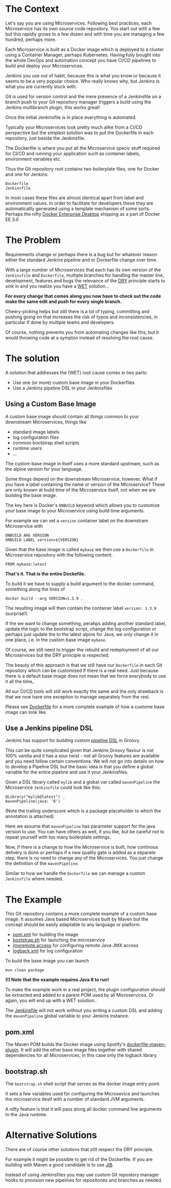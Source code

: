 # The Context
Let's say you are using Microservices. Following best practices, each Microservice has its own source code repository. You start out with a few but this rapidly grows to a few dozen and with time you are managing a few hundred, perhaps more.

Each Microservice is built as a Docker image which is deployed to a cluster using a Container Manager, perhaps Kubernetes. Having fully bought into the whole DevOps and automation concept you have CI/CD pipelines to build and deploy your Microservices.

Jenkins you use out of habit, because this is what you know or because it seems to be a very popular choice. Who really knows why, but Jenkins is what you are currently stuck with.

Git is used for version control and the mere presence of a Jenkinsfile on a branch push to your Git repository manager triggers a build using the Jenkins multibranch plugin, this works great!

Once the initial Jenkinsfile is in place everything is automated.

Typically your Microservices look pretty much alike from a CI/CD perspective but the simplest solution was to put the Dockerfile in each repository, just beside the Jenkinsfile.

The Dockerfile is where you put all the Microservice specic stuff required for CI/CD and running your application such as container labels, environment variables etc.

Thus the Git repository root contains two boilerplate files, one for Docker and one for Jenkins:

```
Dockerfile
Jenkinsfile
```

In most cases these files are almost identical apart from label and environment values. In order to facilitate for developers these they are automaticallly generated using a template mechanism of some sorts. Perhaps the nifty [Docker Enterprise Desktop](https://blog.docker.com/2018/12/introducing-desktop-enterprise/) shipping as a part of Docker EE 3.0

# The Problem
Requirements change or perhaps there is a bug but for whatever reason either the standard Jenkins pipeline and or Dockerfile change over time.

With a large number of Microservices that each has its own version of the `Jenkinsfile` and `Dockerfile`, multiple branches for handling the master line, development, features and bugs the relevance of the [DRY](https://en.wikipedia.org/wiki/Don%27t_repeat_yourself) principle starts to sink in and you realize you have a [WET](https://en.wikipedia.org/wiki/Don%27t_repeat_yourself) solution...

**For every change that comes along you now have to check out the code make the same edit and push for every single branch.**

Cheery-picking helps but still there is a lot of typing, committing and pushing going on that increases the risk of typos and inconsistencies, in particular if done by multiple teams and developers.

Of course, nothing prevents you from automating changes like this, but it would throwing code at a sympton instead of resolving the root cause.

# The solution
A solution that addresses the (WET) root cause comes in two parts:

* Use one (or more) custom base image in your Dockerfiles
* Use a Jenkins pipeline DSL in your Jenkinsfiles

## Using a Custom Base Image
A custom base image should contain all things common to your downstream Microservices, things like

* standard image labels
* log configuration files
* common bootstrap shell scripts
* runtime users
* ...

The custom base image in itself uses a more standard upstream, such as the alpine version for your language.

Some things depend on the downstream Microservice, however. What if you have a label containing the name or version of the Microservice? These are only known at build time of the Microservice itself, not when we are building the base image.

The key here is Docker's `ONBUILD` keyword which allows you to customize your base image to your Microservice using build time arguments.

For example we can set a `version` container label on the downstram Microservice with

```
ONBUILD ARG VERSION
ONBUILD LABEL version=${VERSION}
```

Given that the base image is called `mybase` we then use a `Dockerfile` in Microservice repository with the following content:

```
FROM mybase:latest
```

**That's it. That is the entire Dockefile.**

To build it we have to supply a build argument to the docker command, something along the lines of

```
docker build --arg VERSION=1.3.9 .
```

The resulting image will then contain the container label `version: 1.3.9` (surprise!).

If the we want to change something, perahps adding another standard label, update the logic to the bootstrap script, change the log configuration or perhaps just update the to the latest alpine for Java, we only change it in one place, i.e. in the custom base image `mybase`.

Of course, we still need to trigger the rebuild and redeployment of all our Microservices but the DRY principle is respected.

The beauty of this approach is that we still have our `Dockerfile` in each Git repository which can be customized if there is a real need. Just because there is a default base image does not mean that we force everybody to use it all the time,.

All our CI/CD tools will still work exactly the same and the only drawback is that we now have one exception to manage separately from the rest.

Please see [Dockerfile](Dockerfile) for a more complete example of how a custome base image can look like.

## Use a Jenkins pipeline DSL
Jenkins has support for building custom [pipeline DSL](https://jenkins.io/doc/book/pipeline/syntax/) in Groovy.

This can be quite complicated given that Jenkins Groovy flavour is not 100% vanilla and it has a sour twist - not all Groovy features are available and you need follow certain conventions. We will not go into details on how to develop a Pipeline DSL but the basic idea is that you define a global variable for the entire pipeline and use it your Jenkinsfiles.

Given a DSL library called `mylib` and a global var called `mavenPipeline` the Microservice `Jenkinsfile` could look like this:

```
@Library("mylib@latest") _
mavenPipeline(java: '8')
```
(Note the trailing underscore which is a package placeholder to which the annotation is attached)

Here we assume that `mavenPipeline` has parameter support for the java version to use. You can have others as well, if you like, but be careful not to repeat yourself with too many boilerplate settings.

Now, if there is a change to how the Microservice is built, how continous delivery is done or perhaps if a new quality gate is added as a separate step, there is no need to change any of the Microservices. You just change the definition of the `mavenPipeline`.

Similar to how we handle the `Dockerfile` we can manage a custom `Jenkinsfile` where needed.

# The Example
This Git repository contains a more complete example of a custom base image. It assumes Java based Microservices built by Maven but the concept should be easily adaptable to any language or platform.

* [pom.xml](pom.xml) for building the image
* [bootstrap.sh](bootstrap.sh) for launching the microservice
* [jmxremote.access](src/files/jmxremote.access) for configuring remote Java JMX access
* [logback.xml](src/files/logback.xml) for log configuration

To build the base image you can launch

```
mvn clean package
```

**(!) Note that the example requires Java 8 to run!**

To make the example work in a real project, the plugin configiuration should be extracted and added to a parent POM used by all Microservices. Or again, you will end up with a WET solution..

The [Jenkinsfile](Jenkinsfile) will not work without you writing a custom DSL and adding the `mavenPipeline` global variable to your Jenkins instance.

## pom.xml
The Maven POM builds the Docker image using Spotify's  [dockerfile-maven-plugin](https://github.com/spotify/dockerfile-maven). It will add the other base image files together with shared dependencies for all Microservices, in this case only the logback library.

## bootstrap.sh
The `bootstrap.sh` shell script that serves as the docker image entry point.

It sets a few variables used for configuring the Microsevice and launches the microservice iteslf with a number of standard JVM arguments.

A nifty feature is that it will pass along all docker command line arguments to the Java runtime.

# Alternative Solutions
There are of course other solutions that still respect the DRY principle.

For example it might be possible to get rid of the Dockerfile. If you are building with Maven a good candidate is to use [JIB](https://github.com/GoogleContainerTools/jib/tree/master/jib-maven-plugin).

Instead of using Jenkinsfiles you may use custom Git repostory manager hooks to provision new pipelines for repositories and branches as needed.

